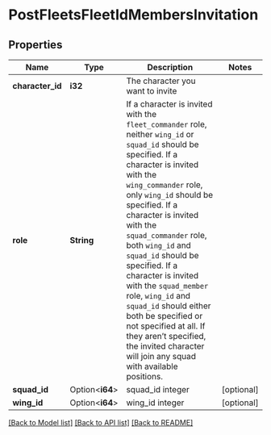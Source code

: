 # PostFleetsFleetIdMembersInvitation

## Properties

Name | Type | Description | Notes
------------ | ------------- | ------------- | -------------
**character_id** | **i32** | The character you want to invite | 
**role** | **String** | If a character is invited with the `fleet_commander` role, neither `wing_id` or `squad_id` should be specified. If a character is invited with the `wing_commander` role, only `wing_id` should be specified. If a character is invited with the `squad_commander` role, both `wing_id` and `squad_id` should be specified. If a character is invited with the `squad_member` role, `wing_id` and `squad_id` should either both be specified or not specified at all. If they aren’t specified, the invited character will join any squad with available positions. | 
**squad_id** | Option<**i64**> | squad_id integer | [optional]
**wing_id** | Option<**i64**> | wing_id integer | [optional]

[[Back to Model list]](../README.md#documentation-for-models) [[Back to API list]](../README.md#documentation-for-api-endpoints) [[Back to README]](../README.md)


